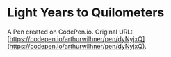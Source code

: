 # Light Years to Quilometers

A Pen created on CodePen.io. Original URL: [https://codepen.io/arthurwilhner/pen/dyNyjxQ](https://codepen.io/arthurwilhner/pen/dyNyjxQ).


